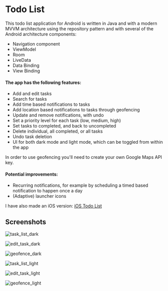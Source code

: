 # Todo List

This todo list application for Android is written in Java and with a modern MVVM architecture using the repository pattern and with several of the Android architecture components:

- Navigation component
- ViewModel
- Room
- LiveData
- Data Binding
- View Binding

#### The app has the following features:

- Add and edit tasks
- Search for tasks
- Add time based notifications to tasks 
- Add location based notifications to tasks through geofencing
- Update and remove notifications, with undo
- Set a priority level for each task (low, medium, high)
- Set tasks to completed, and back to uncompleted
- Delete individual, all completed, or all tasks
- Undo task deletion
- UI for both dark mode and light mode, which can be toggled from within the app

In order to use geofencing you'll need to create your own Google Maps API key.

#### Potential improvements:

- Recurring notifications, for example by scheduling a timed based notification to happen once a day
- (Adaptive) launcher icons

I have also made an iOS version: [iOS Todo List](https://github.com/fredrik9000/TodoList_iOS)

## Screenshots

![task_list_dark](https://user-images.githubusercontent.com/13121494/85931780-2101f300-b8c7-11ea-9076-970c98debe60.png)

![edit_task_dark](https://user-images.githubusercontent.com/13121494/85931774-19424e80-b8c7-11ea-8c01-f7e027d70412.png)

![geofence_dark](https://user-images.githubusercontent.com/13121494/85931778-20695c80-b8c7-11ea-83ba-9a75cc2c7e27.png)

![task_list_light](https://user-images.githubusercontent.com/13121494/85931781-2101f300-b8c7-11ea-9dca-8334d93213fe.png)

![edit_task_light](https://user-images.githubusercontent.com/13121494/85931777-1fd0c600-b8c7-11ea-911d-0717045bff56.png)

![geofence_light](https://user-images.githubusercontent.com/13121494/85931779-2101f300-b8c7-11ea-8708-35901de0bc6c.png)